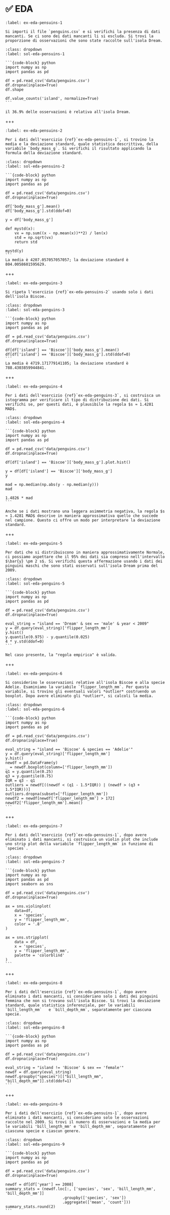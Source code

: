 # ✅ EDA

```{exercise}
:label: ex-eda-pensuins-1

Si importi il file `penguins.csv` e si verifichi la presenza di dati mancanti. Se ci sono dei dati mancanti li si escluda. Si trovi la proporzione di osservazioni che sono state raccolte sull'isola Dream.
```

````{solution} ex-eda-pensuins-1
:class: dropdown
:label: sol-eda-pensuins-1

```{code-block} python
import numpy as np 
import pandas as pd

df = pd.read_csv('data/penguins.csv')
df.dropna(inplace=True)
df.shape

df.value_counts('island', normalize=True)
```

il 36.9% delle osservazioni è relativa all'isola Dream.
````

+++

```{exercise}
:label: ex-eda-pensuins-2

Per i dati dell'esercizio {ref}`ex-eda-pensuins-1`, si trovino la media e la deviazione standard, quale statistica descrittiva, della variabile `body_mass_g`. Si verifichi il risultato applicando la formula della deviazione standard.
```

````{solution} ex-eda-pensuins-2
:class: dropdown
:label: sol-eda-pensuins-2

```{code-block} python
import numpy as np 
import pandas as pd

df = pd.read_csv('data/penguins.csv')
df.dropna(inplace=True)

df['body_mass_g'].mean()
df['body_mass_g'].std(ddof=0)

y = df['body_mass_g']

def mystd(x):
    vx = np.sum((x - np.mean(x))**2) / len(x)
    std = np.sqrt(vx)
    return std

mystd(y)
```
La media è 4207.057057057057; la deviazione standard è 804.0058601595629.
````

+++

```{exercise}
:label: ex-eda-penguins-3

Si ripeta l'esercizio {ref}`ex-eda-pensuins-2` usando solo i dati dell'isola Biscoe.
```

````{solution} ex-eda-penguins-3
:class: dropdown
:label: sol-eda-penguins-3

```{code-block} python
import numpy as np 
import pandas as pd

df = pd.read_csv('data/penguins.csv')
df.dropna(inplace=True)

df[df['island'] == 'Biscoe']['body_mass_g'].mean()
df[df['island'] == 'Biscoe']['body_mass_g'].std(ddof=0)
```
La media è 4719.171779141105; la deviazione standard è 788.4303859944841.
````

+++

```{exercise}
:label: ex-eda-penguins-4

Per i dati dell'esercizio {ref}`ex-eda-penguins-3`, si costruisca un istogramma per verificare il tipo di distribuzione dei dati. Si verifichi se, per questi dati, è plausibile la regola $s ≈ 1.4281 MAD$. 
```

````{solution} ex-eda-penguins-4
:class: dropdown
:label: sol-eda-penguins-4

```{code-block} python
import numpy as np 
import pandas as pd

df = pd.read_csv('data/penguins.csv')
df.dropna(inplace=True)

df[df['island'] == 'Biscoe']['body_mass_g'].plot.hist()

y = df[df['island'] == 'Biscoe']['body_mass_g']
y

mad = np.median(np.abs(y - np.median(y)))
mad

1.4826 * mad
```

Anche se i dati mostrano una leggera asimmetria negativa, la regola $s ≈ 1.4281 MAD$ descrive in maniera approssimativa quello che succede nel campione. Questo ci offre un modo per interpretare la deviazione standard.
````

+++

```{exercise}
:label: ex-eda-penguins-5

Per dati che si distribuiscono in maniera approssimativamente Normale, ci possiamo aspettare che il 95% dei dati sia compreso nell'intervallo $\bar{y} \pm 2 s$. Si verifichi questa affermazione usando i dati dei pinguini maschi che sono stati osservati sull'isola Dream prima del 2009.
```

````{solution} ex-eda-penguins-5
:class: dropdown
:label: sol-eda-penguins-5

```{code-block} python
import numpy as np 
import pandas as pd

df = pd.read_csv('data/penguins.csv')
df.dropna(inplace=True)

eval_string = "island == 'Dream' & sex == 'male' & year < 2009"
y = df.query(eval_string)['flipper_length_mm']
y.hist()
y.quantile(0.975) - y.quantile(0.025)
4 * y.std(ddof=0)
```

Nel caso presente, la "regola empirica" è valida.
````

+++

```{exercise}
:label: ex-eda-penguins-6

Si considerino le osservazioni relative all'isola Biscoe e alla specie Adelie. Esaminiamo la variabile `flipper_length_mm`. Per questa variabile, si trovino gli eventuali valori *outlier* costruendo un boxplot. Dopo avere eliminato gli *outlier*, si calcoli la media.
```

````{solution} ex-eda-penguins-6
:class: dropdown
:label: sol-eda-penguins-6

```{code-block} python
import numpy as np 
import pandas as pd

df = pd.read_csv('data/penguins.csv')
df.dropna(inplace=True)

eval_string = "island == 'Biscoe' & species == 'Adelie'"
y = df.query(eval_string)['flipper_length_mm']
y.hist()
newdf = pd.DataFrame(y)
_ = newdf.boxplot(column=['flipper_length_mm'])  
q1 = y.quantile(0.25)
q3 = y.quantile(0.75)
IQR = q3 - q1
outliers = newdf[((newdf < (q1 - 1.5*IQR)) | (newdf > (q3 + 1.5*IQR)))]
outliers.dropna(subset=['flipper_length_mm'])
newdf2 = newdf[newdf['flipper_length_mm'] > 172]
newdf2['flipper_length_mm'].mean()
```
````

+++

```{exercise}
:label: ex-eda-penguins-7

Per i dati dell'esercizio {ref}`ex-eda-pensuins-1`, dopo avere eliminato i dati mancanti, si costruisca un violin plot che include uno strip plot della variabile `flipper_length_mm` in funzione di `species`.

```

````{solution} ex-eda-penguins-7
:class: dropdown
:label: sol-eda-penguins-7

```{code-block} python
import numpy as np 
import pandas as pd
import seaborn as sns

df = pd.read_csv('data/penguins.csv')
df.dropna(inplace=True)

ax = sns.violinplot(
    data=df,
    x = 'species',
    y = 'flipper_length_mm',
    color = '.8'
)

ax = sns.stripplot(
    data = df,
    x = 'species',
    y = 'flipper_length_mm',
    palette = 'colorblind'
)
```
````

+++

```{exercise}
:label: ex-eda-penguins-8

Per i dati dell'esercizio {ref}`ex-eda-pensuins-1`, dopo avere eliminato i dati mancanti, si consideriano solo i dati dei pinguini femmina che non si trovano sull'isola Biscoe. Si trovi la deviazione standard, quale statistica inferenziale, per le variabili `bill_length_mm`	 e `bill_depth_mm`, separatamente per ciascuna specie.
```

````{solution} ex-eda-penguins-8
:class: dropdown
:label: sol-eda-penguins-8

```{code-block} python
import numpy as np 
import pandas as pd

df = pd.read_csv('data/penguins.csv')
df.dropna(inplace=True)

eval_string = "island != 'Biscoe' & sex == 'female'"
newdf = df.query(eval_string)
newdf.groupby("species")[["bill_length_mm", "bill_depth_mm"]].std(ddof=1)
```
````

+++

```{exercise}
:label: ex-eda-penguins-9

Per i dati dell'esercizio {ref}`ex-eda-pensuins-1`, dopo avere eliminato i dati mancanti, si consideriano solo le osservazioni raccolte nel 2009. Si trovi il numero di osservazioni e la media per le variabili 'bill_length_mm' e 'bill_depth_mm', separatamente per ciascuna specie e ciascun genere.
```

````{solution} ex-eda-penguins-9
:class: dropdown
:label: sol-eda-penguins-9

```{code-block} python
import numpy as np 
import pandas as pd

df = pd.read_csv('data/penguins.csv')
df.dropna(inplace=True)

newdf = df[df['year'] == 2008]
summary_stats = (newdf.loc[:, ['species', 'sex', 'bill_length_mm', 'bill_depth_mm']]
                         .groupby(['species', 'sex'])
                         .aggregate(['mean', 'count']))
summary_stats.round(2)
```
````
